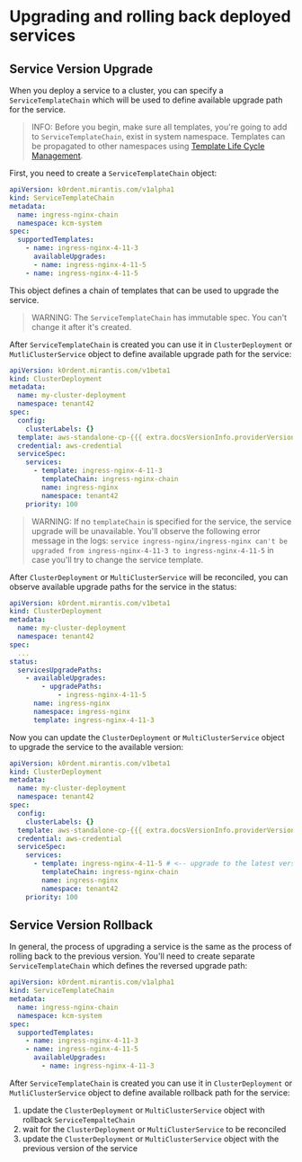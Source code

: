 # Upgrading and rolling back deployed services

## Service Version Upgrade

When you deploy a service to a cluster, you can specify a `ServiceTemplateChain` which will be used to define available upgrade path for the service. 

> INFO:
> Before you begin, make sure all templates, you're going to add to `ServiceTemplateChain`, exist in system namespace.
> Templates can be propagated to other namespaces using [Template Life Cycle Management](../../reference/template/index.md).

First, you need to create a `ServiceTemplateChain` object:

```yaml
apiVersion: k0rdent.mirantis.com/v1alpha1
kind: ServiceTemplateChain
metadata:
  name: ingress-nginx-chain
  namespace: kcm-system
spec:
  supportedTemplates:
    - name: ingress-nginx-4-11-3
      availableUpgrades:
      - name: ingress-nginx-4-11-5
    - name: ingress-nginx-4-11-5
```

This object defines a chain of templates that can be used to upgrade the service.

> WARNING:
> The `ServiceTemplateChain` has immutable spec. You can't change it after it's created.

After `ServiceTemplateChain` is created you can use it in `ClusterDeployment` or `MutliClusterService` object to define available upgrade path for the service:

```yaml
apiVersion: k0rdent.mirantis.com/v1beta1
kind: ClusterDeployment
metadata:
  name: my-cluster-deployment
  namespace: tenant42
spec:
  config:
    clusterLabels: {}
  template: aws-standalone-cp-{{{ extra.docsVersionInfo.providerVersions.dashVersions.awsStandaloneCpCluster }}}
  credential: aws-credential
  serviceSpec:
    services:
      - template: ingress-nginx-4-11-3
        templateChain: ingress-nginx-chain
        name: ingress-nginx
        namespace: tenant42
    priority: 100
```

> WARNING:
> If no `templateChain` is specified for the service, the service upgrade will be unavailable.
> You'll observe the following error message in the logs:
> `service ingress-nginx/ingress-nginx can't be upgraded from ingress-nginx-4-11-3 to ingress-nginx-4-11-5`
> in case you'll try to change the service template.

After `ClusterDeployment` or `MultiClusterService` will be reconciled, you can observe available upgrade paths for the service in the status:

```yaml
apiVersion: k0rdent.mirantis.com/v1beta1
kind: ClusterDeployment
metadata:
  name: my-cluster-deployment
  namespace: tenant42
spec:
  ...
status:
  servicesUpgradePaths:
    - availableUpgrades:
        - upgradePaths:
            - ingress-nginx-4-11-5
      name: ingress-nginx
      namespace: ingress-nginx
      template: ingress-nginx-4-11-3
```

Now you can update the `ClusterDeployment` or `MultiClusterService` object to upgrade the service to the available version:

```yaml
apiVersion: k0rdent.mirantis.com/v1beta1
kind: ClusterDeployment
metadata:
  name: my-cluster-deployment
  namespace: tenant42
spec:
  config:
    clusterLabels: {}
  template: aws-standalone-cp-{{{ extra.docsVersionInfo.providerVersions.dashVersions.awsStandaloneCpCluster }}}
  credential: aws-credential
  serviceSpec:
    services:
      - template: ingress-nginx-4-11-5 # <-- upgrade to the latest version
        templateChain: ingress-nginx-chain
        name: ingress-nginx
        namespace: tenant42
    priority: 100
```

## Service Version Rollback

In general, the process of upgrading a service is the same as the process of rolling back to the previous version. You'll need to create separate `ServiceTemplateChain` which defines the reversed upgrade path:

```yaml
apiVersion: k0rdent.mirantis.com/v1alpha1
kind: ServiceTemplateChain
metadata:
  name: ingress-nginx-chain
  namespace: kcm-system
spec:
  supportedTemplates:
    - name: ingress-nginx-4-11-3
    - name: ingress-nginx-4-11-5
      availableUpgrades:
        - name: ingress-nginx-4-11-3
```

After `ServiceTemplateChain` is created you can use it in `ClusterDeployment` or `MutliClusterService` object to define available rollback path for the service:

1. update the `ClusterDeployment` or `MultiClusterService` object with rollback `ServiceTempalteChain`
2. wait for the `ClusterDeployment` or `MultiClusterService` to be reconciled
3. update the `ClusterDeployment` or `MultiClusterService` object with the previous version of the service
